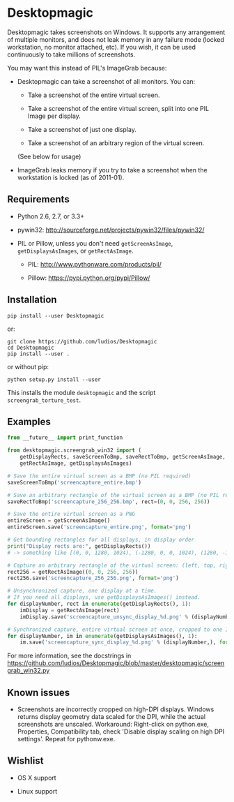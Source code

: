 Desktopmagic
============

Desktopmagic takes screenshots on Windows.  It supports any
arrangement of multiple monitors, and does not leak memory in any
failure mode (locked workstation, no monitor attached, etc).  If you wish,
it can be used continuously to take millions of screenshots.

You may want this instead of PIL's ImageGrab because:

*	Desktopmagic can take a screenshot of all monitors.  You can:

	*	Take a screenshot of the entire virtual screen.

	*	Take a screenshot of the entire virtual screen, split into one PIL Image per display.

	*	Take a screenshot of just one display.

	*	Take a screenshot of an arbitrary region of the virtual screen.

	(See below for usage)

*	ImageGrab leaks memory if you try to take a screenshot when the
	workstation is locked (as of 2011-01).



## Requirements

*	Python 2.6, 2.7, or 3.3+

*	pywin32: http://sourceforge.net/projects/pywin32/files/pywin32/

*	PIL or Pillow, unless you don't need
	`getScreenAsImage`, `getDisplaysAsImages`, or `getRectAsImage`.

	*	PIL: http://www.pythonware.com/products/pil/

	*	Pillow: https://pypi.python.org/pypi/Pillow/



## Installation

```
pip install --user Desktopmagic
```

or:

```
git clone https://github.com/ludios/Desktopmagic
cd Desktopmagic
pip install --user .
```

or without pip:

```
python setup.py install --user
```

This installs the module `desktopmagic` and the script `screengrab_torture_test`.



## Examples

```py
from __future__ import print_function

from desktopmagic.screengrab_win32 import (
	getDisplayRects, saveScreenToBmp, saveRectToBmp, getScreenAsImage,
	getRectAsImage, getDisplaysAsImages)

# Save the entire virtual screen as a BMP (no PIL required)
saveScreenToBmp('screencapture_entire.bmp')

# Save an arbitrary rectangle of the virtual screen as a BMP (no PIL required)
saveRectToBmp('screencapture_256_256.bmp', rect=(0, 0, 256, 256))

# Save the entire virtual screen as a PNG
entireScreen = getScreenAsImage()
entireScreen.save('screencapture_entire.png', format='png')

# Get bounding rectangles for all displays, in display order
print("Display rects are:", getDisplayRects())
# -> something like [(0, 0, 1280, 1024), (-1280, 0, 0, 1024), (1280, -176, 3200, 1024)]

# Capture an arbitrary rectangle of the virtual screen: (left, top, right, bottom)
rect256 = getRectAsImage((0, 0, 256, 256))
rect256.save('screencapture_256_256.png', format='png')

# Unsynchronized capture, one display at a time.
# If you need all displays, use getDisplaysAsImages() instead.
for displayNumber, rect in enumerate(getDisplayRects(), 1):
	imDisplay = getRectAsImage(rect)
	imDisplay.save('screencapture_unsync_display_%d.png' % (displayNumber,), format='png')

# Synchronized capture, entire virtual screen at once, cropped to one Image per display.
for displayNumber, im in enumerate(getDisplaysAsImages(), 1):
	im.save('screencapture_sync_display_%d.png' % (displayNumber,), format='png')
```

For more information, see the docstrings in https://github.com/ludios/Desktopmagic/blob/master/desktopmagic/screengrab_win32.py



## Known issues

*	Screenshots are incorrectly cropped on high-DPI displays.  Windows returns
	display geometry data scaled for the DPI, while the actual screenshots are
	unscaled.  Workaround: Right-click on python.exe, Properties, Compatibility
	tab, check 'Disable display scaling on high DPI settings'.  Repeat for pythonw.exe.



## Wishlist

*	OS X support

*	Linux support
